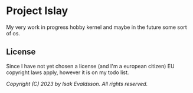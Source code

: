 # Project Islay
My very work in progress hobby kernel and maybe in the future some sort of os.

## License
Since I have not yet chosen a license (and I'm a european citizen) EU copyright laws apply, however it is on my todo list.

*Copyright (C) 2023 by Isak Evaldsson. All rights reserved.*
